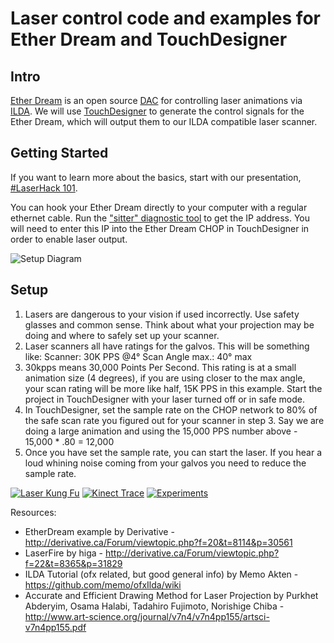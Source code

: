 # Laser control code and examples for Ether Dream and TouchDesigner

## Intro

[Ether Dream](http://ether-dream.com/) is an open source [DAC](https://en.wikipedia.org/wiki/Laser_projector#Controller_.28DAC.29) for controlling laser animations via [ILDA](http://www.laserfx.com/Backstage.LaserFX.com/Standards/ILDAframes.html). We will use [TouchDesigner](https://www.derivative.ca/) to generate the control signals for the Ether Dream, which will output them to our ILDA compatible laser scanner.

## Getting Started

If you want to learn more about the basics, start with our presentation, [#LaserHack 101](https://github.com/tgreiser/etherdream-touch-designer/raw/master/laser_hack_101.pdf).

You can hook your Ether Dream directly to your computer with a regular ethernet cable. Run the ["sitter" diagnostic tool](http://ether-dream.com/downloads.html) to get the IP address. You will need to enter this IP into the Ether Dream CHOP in TouchDesigner in order to enable laser output.

![Setup Diagram](https://raw.githubusercontent.com/tgreiser/etherdream-touch-designer/master/ether_dream_connections.png)

## Setup

1. Lasers are dangerous to your vision if used incorrectly. Use safety glasses and common sense. Think about what your projection may be doing and where to safely set up your scanner.
2. Laser scanners all have ratings for the galvos. This will be something like: 
  Scanner: 30K PPS @4°
  Scan Angle max.: 40° max
3. 30kpps means 30,000 Points Per Second. This rating is at a small animation size (4 degrees), if you are using closer to the max angle, your scan rating will be more like half, 15K PPS in this example. Start the project in TouchDesigner with your laser turned off or in safe mode.
4. In TouchDesigner, set the sample rate on the CHOP network to 80% of the safe scan rate you figured out for your scanner in step 3. Say we are doing a large animation and using the 15,000 PPS number above - 15,000 * .80 = 12,000
5. Once you have set the sample rate, you can start the laser. If you hear a loud whining noise coming from your galvos you need to reduce the sample rate.

[![Laser Kung Fu](http://img.youtube.com/vi/uXsIaUebKx4/0.jpg)](http://www.youtube.com/watch?v=uXsIaUebKx4 "Laser Kung Fu")
[![Kinect Trace](http://img.youtube.com/vi/CZ1Ek5ifigc/0.jpg)](http://www.youtube.com/watch?v=CZ1Ek5ifigc "Kinect Trace")
[![Experiments](http://img.youtube.com/vi/2xt8s92Lp-g/0.jpg)](http://www.youtube.com/watch?v=2xt8s92Lp-g "Experiments")


Resources:
* EtherDream example by Derivative - http://derivative.ca/Forum/viewtopic.php?f=20&t=8114&p=30561
* LaserFire by higa - http://derivative.ca/Forum/viewtopic.php?f=22&t=8365&p=31829
* ILDA Tutorial (ofx related, but good general info) by Memo Akten - https://github.com/memo/ofxIlda/wiki
* Accurate and Efficient Drawing Method for Laser Projection by Purkhet Abderyim, Osama Halabi, Tadahiro Fujimoto, Norishige Chiba - http://www.art-science.org/journal/v7n4/v7n4pp155/artsci-v7n4pp155.pdf
